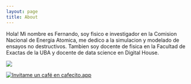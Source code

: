 ```yaml
---
layout: page
title: About
---
```







Hola! Mi nombre es Fernando, soy fisico e investigador en la Comision Nacional de Energia Atomica, me dedico a la simulacion y modelado de ensayos no destructivos. Tambien soy docente de fisica en la Facultad de Exactas de la UBA y docente de data science en Digital House.

<a class="header-badge" target="_blank" href="https://www.linkedin.com/in/carabedo/">
<img src="https://img.shields.io/badge/style--5eba00.svg?label=LinkedIn&logo=linkedin&style=social">
</a>

[![Invitame un café en cafecito.app](https://cdn.cafecito.app/imgs/buttons/button_2.svg)](https://cafecito.app/carabedo)
